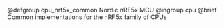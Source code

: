@defgroup   cpu_nrf5x_common Nordic nRF5x MCU
@ingroup    cpu
@brief      Common implementations for the nRF5x family of CPUs
